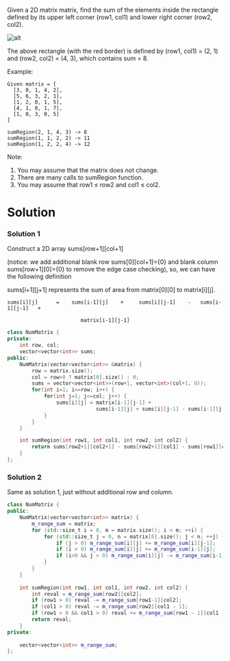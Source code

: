 Given a 2D matrix matrix, find the sum of the elements inside the rectangle defined by its upper left corner (row1, col1) and lower right corner (row2, col2).

![alt](https://leetcode.com/static/images/courses/range_sum_query_2d.png)

The above rectangle (with the red border) is defined by (row1, col1) = (2, 1) and (row2, col2) = (4, 3), which contains sum = 8.

Example:

```
Given matrix = [
  [3, 0, 1, 4, 2],
  [5, 6, 3, 2, 1],
  [1, 2, 0, 1, 5],
  [4, 1, 0, 1, 7],
  [1, 0, 3, 0, 5]
]

sumRegion(2, 1, 4, 3) -> 8
sumRegion(1, 1, 2, 2) -> 11
sumRegion(1, 2, 2, 4) -> 12
```

Note:   
1. You may assume that the matrix does not change.  
2. There are many calls to sumRegion function.  
3. You may assume that row1 ≤ row2 and col1 ≤ col2.  

# Solution

### Solution 1

Construct a 2D array sums[row+1][col+1]

(notice: we add additional blank row sums[0][col+1]={0} and blank column sums[row+1][0]={0} to remove the edge case checking), so, we can have the following definition

sums[i+1][j+1] represents the sum of area from matrix[0][0] to matrix[i][j].


```
sums[i][j]      =    sums[i-1][j]    +     sums[i][j-1]    -   sums[i-1][j-1]   +  

                        matrix[i-1][j-1]
```



```cpp
class NumMatrix {
private:
    int row, col;
    vector<vector<int>> sums;
public:
    NumMatrix(vector<vector<int>> &matrix) {
        row = matrix.size();
        col = row>0 ? matrix[0].size() : 0;
        sums = vector<vector<int>>(row+1, vector<int>(col+1, 0));
        for(int i=1; i<=row; i++) {
            for(int j=1; j<=col; j++) {
                sums[i][j] = matrix[i-1][j-1] + 
                             sums[i-1][j] + sums[i][j-1] - sums[i-1][j-1] ;
            }
        }
    }

    int sumRegion(int row1, int col1, int row2, int col2) {
        return sums[row2+1][col2+1] - sums[row2+1][col1] - sums[row1][col2+1] + sums[row1][col1];
    }
};
```

### Solution 2

Same as solution 1, just without additional row and column.

```cpp
class NumMatrix {
public:
    NumMatrix(vector<vector<int>> matrix) {
        m_range_sum = matrix;
        for (std::size_t i = 0, m = matrix.size(); i < m; ++i) {
            for (std::size_t j = 0, n = matrix[0].size(); j < n; ++j) {
                if (j > 0) m_range_sum[i][j] += m_range_sum[i][j-1];
                if (i > 0) m_range_sum[i][j] += m_range_sum[i-1][j];
                if (i>0 && j > 0) m_range_sum[i][j] -= m_range_sum[i-1][j-1];
            }
        }    
    }
    
    int sumRegion(int row1, int col1, int row2, int col2) {
        int reval = m_range_sum[row2][col2];
        if (row1 > 0) reval -= m_range_sum[row1-1][col2];
        if (col1 > 0) reval -= m_range_sum[row2][col1 - 1];  
        if (row1 > 0 && col1 > 0) reval += m_range_sum[row1 - 1][col1 - 1];
        return reval;
    }
private:
    
    vector<vector<int>> m_range_sum;
};
```
